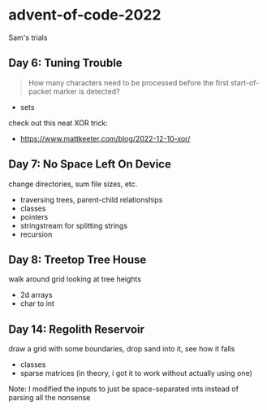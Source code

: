 # advent-of-code-2022

Sam's trials

## Day 6: Tuning Trouble

> How many characters need to be processed before the first start-of-packet marker is detected?

- sets

check out this neat XOR trick:

- https://www.mattkeeter.com/blog/2022-12-10-xor/

## Day 7: No Space Left On Device

change directories, sum file sizes, etc.

- traversing trees, parent-child relationships
- classes
- pointers
- stringstream for splitting strings
- recursion

## Day 8: Treetop Tree House

walk around grid looking at tree heights

- 2d arrays
- char to int

## Day 14: Regolith Reservoir

draw a grid with some boundaries, drop sand into it, see how it falls

- classes
- sparse matrices (in theory, i got it to work without actually using one)

Note: I modified the inputs to just be space-separated ints instead of parsing all the nonsense